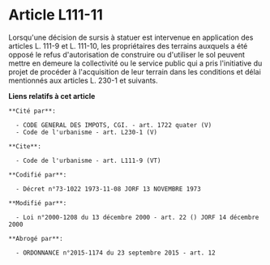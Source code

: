 # Article L111-11

Lorsqu'une décision de sursis à statuer est intervenue en application des articles L. 111-9 et L. 111-10, les propriétaires
des terrains auxquels a été opposé le refus d'autorisation de construire ou d'utiliser le sol peuvent mettre en demeure la
collectivité ou le service public qui a pris l'initiative du projet de procéder à l'acquisition de leur terrain dans les
conditions et délai mentionnés aux articles L. 230-1 et suivants.

**Liens relatifs à cet article**

	**Cité par**:

	  - CODE GENERAL DES IMPOTS, CGI. - art. 1722 quater (V)
	  - Code de l'urbanisme - art. L230-1 (V)

	**Cite**:

	  - Code de l'urbanisme - art. L111-9 (VT)

	**Codifié par**:

	  - Décret n°73-1022 1973-11-08 JORF 13 NOVEMBRE 1973

	**Modifié par**:

	  - Loi n°2000-1208 du 13 décembre 2000 - art. 22 () JORF 14 décembre 2000

	**Abrogé par**:

	  - ORDONNANCE n°2015-1174 du 23 septembre 2015 - art. 12
